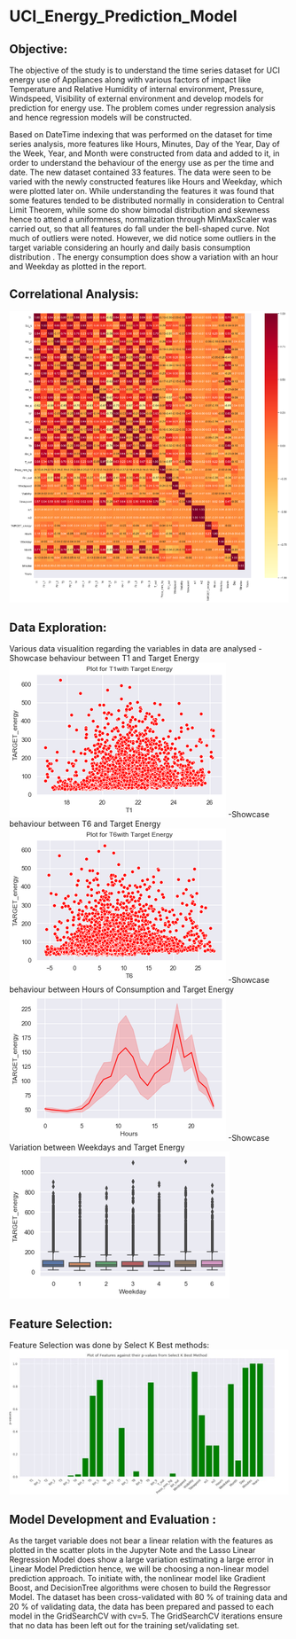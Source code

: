 # UCI_Energy_Prediction_Model
## Objective:
The objective of the study is to understand the time series dataset for UCI energy use of Appliances along with
various factors of impact like Temperature and Relative Humidity of internal environment, Pressure, Windspeed,
Visibility of external environment and develop models for prediction for energy use. The problem comes under
regression analysis and hence regression models will be constructed.

Based on DateTime indexing that was performed on the dataset for time series analysis, more features like Hours,
Minutes, Day of the Year, Day of the Week, Year, and Month were constructed from data and added to it, in order to
understand the behaviour of the energy use as per the time and date. The new dataset contained 33 features.
The data were seen to be varied with the newly constructed features like Hours and Weekday, which were plotted
later on. While understanding the features it was found that some features tended to be distributed normally in
consideration to Central Limit Theorem, while some do show bimodal distribution and skewness hence to attend a
uniformness, normalization through MinMaxScaler was carried out, so that all features do fall under the bell-shaped
curve. Not much of outliers were noted. However, we did notice some outliers in the target variable considering an
hourly and daily basis consumption distribution . The energy consumption does show a variation with an hour and
Weekday as plotted in the report.

## Correlational Analysis:
![Correlation Analysis](https://github.com/Eva86271/UCI_Energy_Prediction_Model/blob/main/images_UCI/output_11_0.png)
## Data Exploration:
Various data visualition regarding the variables in data are analysed
-Showcase behaviour between T1 and Target Energy
![Showcase behaviour between T1 and Target Energy](https://github.com/Eva86271/UCI_Energy_Prediction_Model/blob/main/images_UCI/output_16_0.png)
-Showcase behaviour between T6 and Target Energy
![Showcase behaviour between T6 and Target Energy](https://github.com/Eva86271/UCI_Energy_Prediction_Model/blob/main/images_UCI/output_16_10.png)
-Showcase behaviour between Hours of Consumption and Target Energy
![Showcase behaviour between Hours of Consumption and Target Energy](https://github.com/Eva86271/UCI_Energy_Prediction_Model/blob/main/images_UCI/output_27_1.png)
-Showcase Variation between Weekdays and Target Energy
![Showcase Variation between Weekdays and Target Energy](https://github.com/Eva86271/UCI_Energy_Prediction_Model/blob/main/images_UCI/output_8_0.png)

## Feature Selection:
Feature Selection was done by Select K Best methods:
![Feature Selection](https://github.com/Eva86271/UCI_Energy_Prediction_Model/blob/main/images_UCI/output_25_1.JPG)
## Model Development and Evaluation :
As the target variable does not bear a linear relation with the features as plotted in the scatter plots in the Jupyter
Note and the Lasso Linear Regression Model does show a large variation estimating a large error in Linear Model
Prediction hence, we will be choosing a non-linear model prediction approach. To initiate with, the nonlinear model like Gradient Boost, and DecisionTree algorithms were chosen to build the Regressor Model.
The dataset has been cross-validated with 80 % of training data and 20 % of validating data, the data has been prepared and passed to each model in the GridSearchCV with cv=5. The GridSearchCV iterations ensure that no data has been left out for the training set/validating set.





